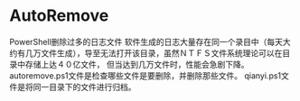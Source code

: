 # AutoRemove
PowerShell删除过多的日志文件
软件生成的日志大量存在同一个录目中（每天大约有几万文件生成），导至无法打开该目录，虽然ＮＴＦＳ文件系统理论可以在目录中存储上达４０亿文件，
但当达到几万文件时，性能会急剧下降。
autoremove.ps1文件是检查哪些文件是要删除，并删除那些文件。
qianyi.ps1文件是将同一目录下的文件进行归档。
